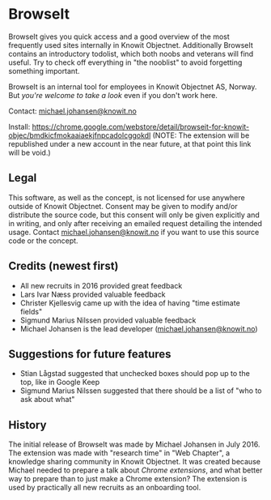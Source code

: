 # BrowseIt

BrowseIt gives you quick access and a good overview of the most frequently used sites internally in Knowit Objectnet. Additionally BrowseIt contains an introductory todolist, which both noobs and veterans will find useful. Try to check off everything in "the nooblist" to avoid forgetting something important.

BrowseIt is an internal tool for employees in Knowit Objectnet AS, Norway. But *you're welcome to take a look* even if you don't work here.

Contact: michael.johansen@knowit.no

Install: https://chrome.google.com/webstore/detail/browseit-for-knowit-objec/bmdkicfmokaaiaekjfnpcadolcggokdl (NOTE: The extension will be republished under a new account in the near future, at that point this link will be void.)

## Legal

This software, as well as the concept, is not licensed for use anywhere outside of Knowit Objectnet. Consent may be given to modify and/or distribute the source code, but this consent will only be given explicitly and in writing, and only after receiving an emailed request detailing the intended usage. Contact michael.johansen@knowit.no if you want to use this source code or the concept.

## Credits (newest first)

* All new recruits in 2016 provided great feedback
* Lars Ivar Næss provided valuable feedback
* Christer Kjellesvig came up with the idea of having "time estimate fields"
* Sigmund Marius Nilssen provided valuable feedback
* Michael Johansen is the lead developer (michael.johansen@knowit.no)

## Suggestions for future features

* Stian Lågstad suggested that unchecked boxes should pop up to the top, like in Google Keep
* Sigmund Marius Nilssen suggested that there should be a list of "who to ask about what"

## History

The initial release of BrowseIt was made by Michael Johansen in July 2016. The extension was made with "research time" in "Web Chapter", a knowledge sharing community in Knowit Objectnet. It was created because Michael needed to prepare a talk about *Chrome extensions*, and what better way to prepare than to just make a Chrome extension? The extension is used by practically all new recruits as an onboarding tool.
